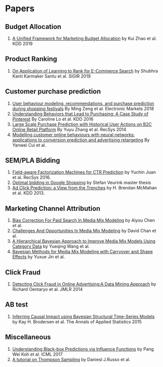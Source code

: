 # Papers
## Budget Allocation
1. [A Unified Framework for Marketing Budget Allocation](https://arxiv.org/pdf/1902.01128.pdf) by Kui Zhao et al. KDD 2019

## Product Ranking
1. [On Application of Learning to Rank for E-Commerce Search](https://arxiv.org/pdf/1903.04263.pdf) by Shubhra Kanti Karmaker Santu et al. SIGIR 2019

## Customer purchase prediction
1. [User behaviour modeling, recommendations, and purchase prediction
during shopping festivals](http://hanchengcao.me/pdf/ECommerce.pdf) By Ming Zeng et al. Electronic Markets 2018
2. [Understanding Behaviors that Lead to Purchasing:
A Case Study of Pinterest](https://cs.stanford.edu/people/jure/pubs/pinterest-kdd16.pdf) By Caroline Lo et al. KDD 2016
3. [Large Scale Purchase Prediction with
Historical User Actions on B2C Online Retail Platform](https://arxiv.org/pdf/1408.6515.pdf) By Yuyu Zhang et al. RecSys 2014
4. [Modelling customer online behaviours with
neural networks: applications to conversion
prediction and advertising retargeting](https://arxiv.org/pdf/1804.07669.pdf) By Yanwei Cui et al. 

## SEM/PLA Bidding
1. [Field-aware Factorization Machines for CTR Prediction](https://www.csie.ntu.edu.tw/~cjlin/papers/ffm.pdf) by Yuchin Juan et al. RecSys 2016. 
2. [Optimal bidding in Google Shopping](https://essay.utwente.nl/68018/1/Veurink_MA_EEMCS.pdf) by Stefan Veurink master thesis
3. [Ad Click Prediction: a View from the Trenches](https://static.googleusercontent.com/media/research.google.com/en//pubs/archive/41159.pdf) by H. Brendan McMahan et al. KDD 2013.

## Marketing Channel Attribution
1. [Bias Correction For Paid Search In Media Mix Modeling](https://arxiv.org/abs/1807.03292) by Aiyou Chen et al. 
2. [Challenges And Opportunities In Media Mix Modeling](https://static.googleusercontent.com/media/research.google.com/en//pubs/archive/45998.pdf) by David Chan et al.
3. [A Hierarchical Bayesian Approach to Improve Media Mix Models
Using Category Data](https://static.googleusercontent.com/media/research.google.com/en//pubs/archive/45999.pdf) by Yueqing Wang et al.
4. [Bayesian Methods for Media Mix Modeling with Carryover and
Shape Effects](https://static.googleusercontent.com/media/research.google.com/en//pubs/archive/46001.pdf) by Yuxue Jin et al.

## Click Fraud
1. [Detecting Click Fraud in Online Advertising:A Data Mining Approach](http://www.jmlr.org/papers/volume15/oentaryo14a/oentaryo14a.pdf) by Richard Oentaryo et al. JMLR 2014

## AB test
1. [Inferring Causal Impact using Bayesian Structural Time-Series Models](https://storage.googleapis.com/pub-tools-public-publication-data/pdf/41854.pdf) by Kay H. Brodersen et al. The Annals of Applied Statistics 2015

## Miscellaneous
1. [Understanding Black-box Predictions via Influence Functions](http://proceedings.mlr.press/v70/koh17a/koh17a.pdf) by Pang Wei Koh et al. ICML 2017
2. [A tutorial on Thompson Sampling](https://arxiv.org/pdf/1707.02038.pdf) by Daniesl J.Russo et al. 
